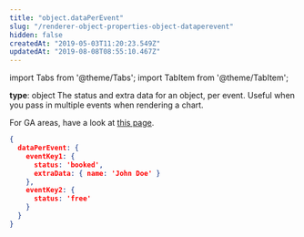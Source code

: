 ```yaml
---
title: "object.dataPerEvent"
slug: "/renderer-object-properties-object-dataperevent"
hidden: false
createdAt: "2019-05-03T11:20:23.549Z"
updatedAt: "2019-08-08T08:55:10.467Z"
---
```


import Tabs from '@theme/Tabs';
import TabItem from '@theme/TabItem';

**type**: object
The status and extra data for an object, per event. Useful when you pass in multiple events when rendering a chart.

For GA areas, have a look at [this page](/docs/renderer-object-properties-ga-dataperevent).

```json
{
  dataPerEvent: {
    eventKey1: {
      status: 'booked',
      extraData: { name: 'John Doe' }
    },
    eventKey2: {
      status: 'free'
    }
  }
}
```

